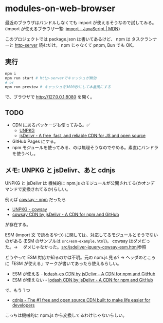 # modules-on-web-browser

最近のブラウザはバンドルしなくても import が使えるそうなので試してみる。  
(import が使えるブラウザ一覧: [import - JavaScript | MDN](https://developer.mozilla.org/en-US/docs/Web/JavaScript/Reference/Statements/import#browser_compatibility))

このプロジェクトでは
package.json は書いてあるけど、
npm は
タスクランナーと
[http-server](https://www.npmjs.com/package/http-server) 読むだけ。
npm じゃなくて pnpm, Bun でも OK。

## 実行

```sh
npm i
npm run start # http-serverでキャッシュが無効
# or
npm run preview # キャッシュを3600秒にして本番風にする
```

で、ブラウザで <http://127.0.0.1:8080> を開く。

## TODO

- CDN にあるパッケージも使ってみる。✅
  - [UNPKG](https://unpkg.com/)
  - [jsDelivr - A free, fast, and reliable CDN for JS and open source](https://www.jsdelivr.com/)
- GitHub Pages にする。
- npm モジュールを使ってみる、のは無理そうなのでやめる。素直にバンドラを使うべし。

## メモ: UNPKG と jsDelivr、あと cdnjs

UNPKG と jsDelivr は
機械的に npm.js のモジュールが公開されてる(かオンデマンドで変換されてるか)らしい。

例えば [cowsay - npm](https://www.npmjs.com/package/cowsay) だったら

- [UNPKG - cowsay](https://www.unpkg.com/browse/cowsay@1.6.0/)
- [cowsay CDN by jsDelivr - A CDN for npm and GitHub](https://www.jsdelivr.com/package/npm/cowsay)

が存在する。

ESM (import 文 で読めるやつ) に関しては、対応してるモジュールとそうでないのがある
(ESM のサンプルは `src/esm-example.html`)。
cowsay はダメだった。→ 　ダメじゃなかった。[src/jsdeliver-jquery-cowsay-esm.html](src/jsdeliver-jquery-cowsay-esm.html)参照

どうやって ESM 対応か知るのかは不明。元の npm.js 見る?
→
ヘッダのところに「ESM が使える」マークが書いてあったら使えるらしい。

- ESM が使える - [lodash-es CDN by jsDelivr - A CDN for npm and GitHub](https://www.jsdelivr.com/package/npm/lodash-es)
- ESM が使えない - [lodash CDN by jsDelivr - A CDN for npm and GitHub](https://www.jsdelivr.com/package/npm/lodash)

で、もう 1 つ

- [cdnjs - The #1 free and open source CDN built to make life easier for developers](https://cdnjs.com/)

こっちは機械的に npm.js から変換してるわけじゃないらしい。
